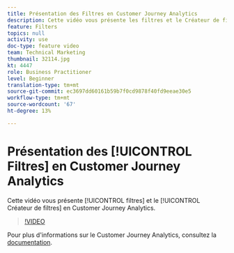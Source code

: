 ```yaml
---
title: Présentation des Filtres en Customer Journey Analytics
description: Cette vidéo vous présente les filtres et le Créateur de filtres dans Adobe Customer Journey Analytics.
feature: Filters
topics: null
activity: use
doc-type: feature video
team: Technical Marketing
thumbnail: 32114.jpg
kt: 4447
role: Business Practitioner
level: Beginner
translation-type: tm+mt
source-git-commit: ec3697dd60161b59b7f0cd9878f40fd9eeae30e5
workflow-type: tm+mt
source-wordcount: '67'
ht-degree: 13%

---
```



# Présentation des [!UICONTROL Filtres] en Customer Journey Analytics

Cette vidéo vous présente [!UICONTROL filtres] et le [!UICONTROL Créateur de filtres] en Customer Journey Analytics.

>[!VIDEO](https://video.tv.adobe.com/v/32114/?quality=12)

Pour plus d&#39;informations sur le Customer Journey Analytics, consultez la [documentation](https://docs.adobe.com/content/help/fr-FR/analytics-platform/using/cja-landing.html).
